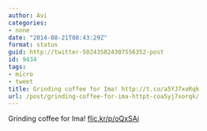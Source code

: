 ```yaml
---
author: Avi
categories:
- none
date: "2014-08-21T08:43:29Z"
format: status
guid: http://twitter-502435824307556352-post
id: 9434
tags:
- micro
- tweet
title: Grinding coffee for Ima! http://t.co/a5YJ7xoRqk
url: /post/grinding-coffee-for-ima-httpt-coa5yj7xorqk/
---
```

Grinding coffee for Ima! [flic.kr/p/oQxSAi](http://flic.kr/p/oQxSAi)